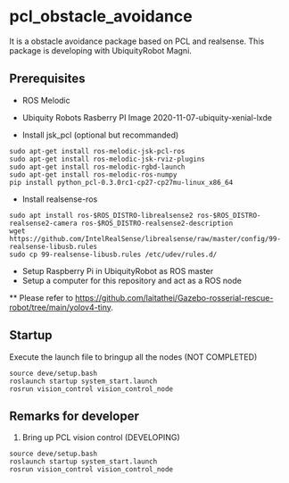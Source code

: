 # pcl_obstacle_avoidance
It is a obstacle avoidance package based on PCL and realsense. This package is developing with UbiquityRobot Magni.

## Prerequisites
- ROS Melodic

- Ubiquity Robots Rasberry PI Image 2020-11-07-ubiquity-xenial-lxde 

- Install jsk_pcl (optional but recommanded)

```
sudo apt-get install ros-melodic-jsk-pcl-ros
sudo apt-get install ros-melodic-jsk-rviz-plugins
sudo apt-get install ros-melodic-rgbd-launch
sudo apt-get install ros-melodic-ros-numpy
pip install python_pcl-0.3.0rc1-cp27-cp27mu-linux_x86_64
```

- Install realsense-ros
```
sudo apt install ros-$ROS_DISTRO-librealsense2 ros-$ROS_DISTRO-realsense2-camera ros-$ROS_DISTRO-realsense2-description
wget https://github.com/IntelRealSense/librealsense/raw/master/config/99-realsense-libusb.rules
sudo cp 99-realsense-libusb.rules /etc/udev/rules.d/
```

- Setup Raspberry Pi in UbiquityRobot as ROS master
- Setup a computer for this repository and act as a ROS node

** Please refer to https://github.com/laitathei/Gazebo-rosserial-rescue-robot/tree/main/yolov4-tiny.

## Startup
Execute the launch file to bringup all the nodes (NOT COMPLETED)
```
source deve/setup.bash
roslaunch startup system_start.launch
rosrun vision_control vision_control_node
```

## Remarks for developer
1. Bring up PCL vision control (DEVELOPING)
```
source deve/setup.bash
roslaunch startup system_start.launch
rosrun vision_control vision_control_node
```

